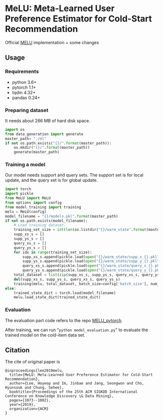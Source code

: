 # MeLU: Meta-Learned User Preference Estimator for Cold-Start Recommendation

Official [MELU](https://github.com/hoyeoplee/MeLU) implementation + some changes


## Usage
### Requirements
- python 3.6+
- pytorch 1.1+
- tqdm 4.32+
- pandas 0.24+

### Preparing dataset
It needs about 266 MB of hard disk space.
```python
import os
from data_generation import generate
master_path= "./ml"
if not os.path.exists("{}/".format(master_path)):
    os.mkdir("{}/".format(master_path))
    generate(master_path)
```

### Training a model
Our model needs support and query sets. The support set is for local update, and the query set is for global update.
```python
import torch
import pickle
from MeLU import MeLU
from options import config
from model_training import training
melu = MeLU(config)
model_filename = "{}/models.pkl".format(master_path)
if not os.path.exists(model_filename):
    # Load training dataset.
    training_set_size = int(len(os.listdir("{}/warm_state".format(master_path))) / 4)
    supp_xs_s = []
    supp_ys_s = []
    query_xs_s = []
    query_ys_s = []
    for idx in range(training_set_size):
        supp_xs_s.append(pickle.load(open("{}/warm_state/supp_x_{}.pkl".format(master_path, idx), "rb")))
        supp_ys_s.append(pickle.load(open("{}/warm_state/supp_y_{}.pkl".format(master_path, idx), "rb")))
        query_xs_s.append(pickle.load(open("{}/warm_state/query_x_{}.pkl".format(master_path, idx), "rb")))
        query_ys_s.append(pickle.load(open("{}/warm_state/query_y_{}.pkl".format(master_path, idx), "rb")))
    total_dataset = list(zip(supp_xs_s, supp_ys_s, query_xs_s, query_ys_s))
    del(supp_xs_s, supp_ys_s, query_xs_s, query_ys_s)
    training(melu, total_dataset, batch_size=config['batch_size'], num_epoch=config['num_epoch'], model_save=True, model_filename=model_filename)
else:
    trained_state_dict = torch.load(model_filename)
    melu.load_state_dict(trained_state_dict)
```

### Evaluation
The evaluation part code refers to the repo [MELU_pytorch](https://github.com/waterhorse1/MELU_pytorch).

After training, we can run "`python model_evaluation.py`" to evaluate the trained model on the cold-item data set.


## Citation
The cite of original paper is
```
@inproceedings{lee2019melu,
  title={MeLU: Meta-Learned User Preference Estimator for Cold-Start Recommendation},
  author={Lee, Hoyeop and Im, Jinbae and Jang, Seongwon and Cho, Hyunsouk and Chung, Sehee},
  booktitle={Proceedings of the 25th ACM SIGKDD International Conference on Knowledge Discovery \& Data Mining},
  pages={1073--1082},
  year={2019},
  organization={ACM}
}
```